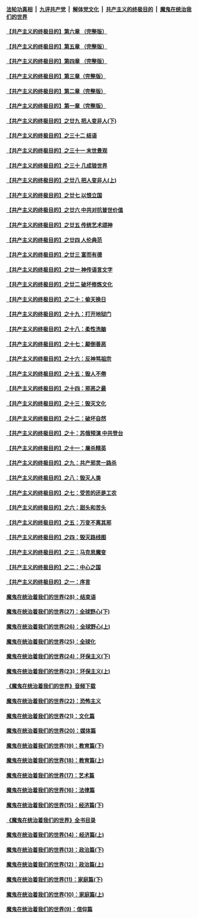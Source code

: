 ####  [法轮功真相](../../../../basic/blob/master/README.md?t=04240631) &nbsp;|&nbsp; [九评共产党](../../../../9ping.md/blob/master/README.md?t=04240631) &nbsp;|&nbsp; [解体党文化](../../../../jtdwh.md/blob/master/README.md?t=04240631)  &nbsp;|&nbsp; [共产主义的终极目的](../../../../gczydzjmd.md/blob/master/README.md?t=04240631) &nbsp;|&nbsp; [魔鬼在统治我们的世界](../../../../mgztzwmdsj.md/blob/master/README.md?t=04240631) 

#### [【共产主义的终极目的】第六章 （完整版）](../pages/nsc422/n11428913.md?t=04240631) 

#### [【共产主义的终极目的】第五章 （完整版）](../pages/nsc422/n11428912.md?t=04240631) 

#### [【共产主义的终极目的】第四章 （完整版）](../pages/nsc422/n11428907.md?t=04240631) 

#### [【共产主义的终极目的】第三章（完整版）](../pages/nsc422/n11428848.md?t=04240631) 

#### [【共产主义的终极目的】第二章（完整版）](../pages/nsc422/n11428831.md?t=04240631) 

#### [【共产主义的终极目的】第一章（完整版）](../pages/nsc422/n11417651.md?t=04240631) 

#### [【共产主义的终极目的】之廿九 把人变非人(下)](../pages/nsc422/n11344140.md?t=04240631) 

#### [【共产主义的终极目的】之三十二 结语](../pages/nsc422/n11360535.md?t=04240631) 

#### [【共产主义的终极目的】之三十一 末世景观](../pages/nsc422/n11351129.md?t=04240631) 

#### [【共产主义的终极目的】之三十 几成狼世界](../pages/nsc422/n11348280.md?t=04240631) 

#### [【共产主义的终极目的】之廿八 把人变非人(上)](../pages/nsc422/n11340492.md?t=04240631) 

#### [【共产主义的终极目的】之廿七 以恨立国](../pages/nsc422/n11336944.md?t=04240631) 

#### [【共产主义的终极目的】之廿六 中共对抗普世价值](../pages/nsc422/n11324785.md?t=04240631) 

#### [【共产主义的终极目的】之廿五 传统艺术颂神](../pages/nsc422/n11296396.md?t=04240631) 

#### [【共产主义的终极目的】之廿四 人伦典范](../pages/nsc422/n11296397.md?t=04240631) 

#### [【共产主义的终极目的】之廿三 富而有德](../pages/nsc422/n11283598.md?t=04240631) 

#### [【共产主义的终极目的】之廿一 神传语言文字](../pages/nsc422/n11263265.md?t=04240631) 

#### [【共产主义的终极目的】之廿二 破坏修炼文化](../pages/nsc422/n11245728.md?t=04240631) 

#### [【共产主义的终极目的】之二十：偷天换日](../pages/nsc422/n11238846.md?t=04240631) 

#### [【共产主义的终极目的】之十九：打开地狱门](../pages/nsc422/n11206376.md?t=04240631) 

#### [【共产主义的终极目的】之十八：柔性洗脑](../pages/nsc422/n11199994.md?t=04240631) 

#### [【共产主义的终极目的】之十七：颠倒善恶](../pages/nsc422/n11179782.md?t=04240631) 

#### [【共产主义的终极目的】之十六：反神骂祖宗](../pages/nsc422/n11166798.md?t=04240631) 

#### [【共产主义的终极目的】之十五：毁人不倦](../pages/nsc422/n11166792.md?t=04240631) 

#### [【共产主义的终极目的】之十四：邪恶之最](../pages/nsc422/n11150249.md?t=04240631) 

#### [【共产主义的终极目的】之十三：毁灭文化](../pages/nsc422/n11135227.md?t=04240631) 

#### [【共产主义的终极目的】之十二：破坏自然](../pages/nsc422/n11135214.md?t=04240631) 

#### [【共产主义的终极目的】之十：苏俄预演 中共登台](../pages/nsc422/n11118424.md?t=04240631) 

#### [【共产主义的终极目的】之十一：屠杀精英](../pages/nsc422/n11118442.md?t=04240631) 

#### [【共产主义的终极目的】之九：共产邪灵一路杀](../pages/nsc422/n11114139.md?t=04240631) 

#### [【共产主义的终极目的】之八：毁灭人类](../pages/nsc422/n11108503.md?t=04240631) 

#### [【共产主义的终极目的】之七：受苦的还是工农](../pages/nsc422/n11101809.md?t=04240631) 

#### [【共产主义的终极目的】之六：甜头和苦头](../pages/nsc422/n11096971.md?t=04240631) 

#### [【共产主义的终极目的】之五：万变不离其邪](../pages/nsc422/n11091285.md?t=04240631) 

#### [【共产主义的终极目的】之四：毁灭路线图](../pages/nsc422/n11086284.md?t=04240631) 

#### [【共产主义的终极目的】之三：马克思魔变](../pages/nsc422/n11061941.md?t=04240631) 

#### [【共产主义的终极目的】之二：中心之国](../pages/nsc422/n11047728.md?t=04240631) 

#### [【共产主义的终极目的】之一：序言](../pages/nsc422/n11086077.md?t=04240631) 

#### [魔鬼在统治着我们的世界(28)：结束语](../pages/nsc422/n10936246.md?t=04240631) 

#### [魔鬼在统治着我们的世界(27)：全球野心(下)](../pages/nsc422/n10928319.md?t=04240631) 

#### [魔鬼在统治着我们的世界(26)：全球野心(上)](../pages/nsc422/n10900318.md?t=04240631) 

#### [魔鬼在统治着我们的世界(25)：全球化](../pages/nsc422/n10788205.md?t=04240631) 

#### [魔鬼在统治着我们的世界(24)：环保主义(下)](../pages/nsc422/n10695307.md?t=04240631) 

#### [魔鬼在统治着我们的世界(23)：环保主义(上)](../pages/nsc422/n10688613.md?t=04240631) 

#### [《魔鬼在统治着我们的世界》音频下载](../pages/nsc422/n10635553.md?t=04240631) 

#### [魔鬼在统治着我们的世界(22)：恐怖主义](../pages/nsc422/n10614727.md?t=04240631) 

#### [魔鬼在统治着我们的世界(21)：文化篇](../pages/nsc422/n10597706.md?t=04240631) 

#### [魔鬼在统治着我们的世界(20)：媒体篇](../pages/nsc422/n10586579.md?t=04240631) 

#### [魔鬼在统治着我们的世界(19)：教育篇(下)](../pages/nsc422/n10564808.md?t=04240631) 

#### [魔鬼在统治着我们的世界(18)：教育篇(上)](../pages/nsc422/n10526970.md?t=04240631) 

#### [魔鬼在统治着我们的世界(17)：艺术篇](../pages/nsc422/n10499093.md?t=04240631) 

#### [魔鬼在统治着我们的世界(16)：法律篇](../pages/nsc422/n10485969.md?t=04240631) 

#### [魔鬼在统治着我们的世界(15)：经济篇(下)](../pages/nsc422/n10469975.md?t=04240631) 

#### [《魔鬼在统治着我们的世界》全书目录](../pages/nsc422/n10464261.md?t=04240631) 

#### [魔鬼在统治着我们的世界(14)：经济篇(上)](../pages/nsc422/n10457370.md?t=04240631) 

#### [魔鬼在统治着我们的世界(13)：政治篇(下)](../pages/nsc422/n10448270.md?t=04240631) 

#### [魔鬼在统治着我们的世界(12)：政治篇(上)](../pages/nsc422/n10444576.md?t=04240631) 

#### [魔鬼在统治着我们的世界(11)：家庭篇(下)](../pages/nsc422/n10440961.md?t=04240631) 

#### [魔鬼在统治着我们的世界(10)：家庭篇(上)](../pages/nsc422/n10435448.md?t=04240631) 

#### [魔鬼在统治着我们的世界(9)：信仰篇](../pages/nsc422/n10432159.md?t=04240631) 

